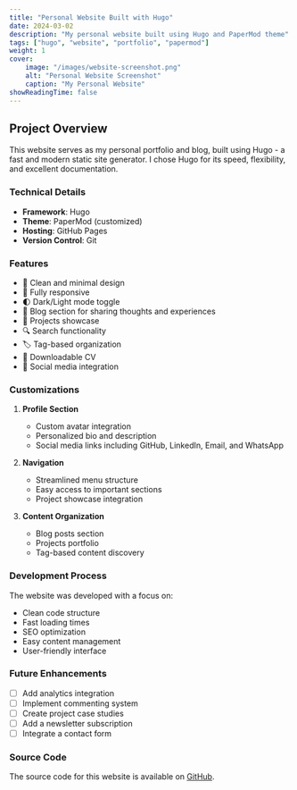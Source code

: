 ```yaml
---
title: "Personal Website Built with Hugo"
date: 2024-03-02
description: "My personal website built using Hugo and PaperMod theme"
tags: ["hugo", "website", "portfolio", "papermod"]
weight: 1
cover:
    image: "/images/website-screenshot.png"
    alt: "Personal Website Screenshot"
    caption: "My Personal Website"
showReadingTime: false
---
```


## Project Overview

This website serves as my personal portfolio and blog, built using Hugo - a fast and modern static site generator. I chose Hugo for its speed, flexibility, and excellent documentation.

### Technical Details

- **Framework**: Hugo
- **Theme**: PaperMod (customized)
- **Hosting**: GitHub Pages
- **Version Control**: Git

### Features

- 🎨 Clean and minimal design
- 📱 Fully responsive
- 🌓 Dark/Light mode toggle
- 📝 Blog section for sharing thoughts and experiences
- 🎯 Projects showcase
- 🔍 Search functionality
- 🏷️ Tag-based organization
- 📄 Downloadable CV
- 🤝 Social media integration

### Customizations

1. **Profile Section**
   - Custom avatar integration
   - Personalized bio and description
   - Social media links including GitHub, LinkedIn, Email, and WhatsApp

2. **Navigation**
   - Streamlined menu structure
   - Easy access to important sections
   - Project showcase integration

3. **Content Organization**
   - Blog posts section
   - Projects portfolio
   - Tag-based content discovery

### Development Process

The website was developed with a focus on:
- Clean code structure
- Fast loading times
- SEO optimization
- Easy content management
- User-friendly interface

### Future Enhancements

- [ ] Add analytics integration
- [ ] Implement commenting system
- [ ] Create project case studies
- [ ] Add a newsletter subscription
- [ ] Integrate a contact form

### Source Code

The source code for this website is available on [GitHub](https://github.com/MechanicalMaster/hugo-website). 